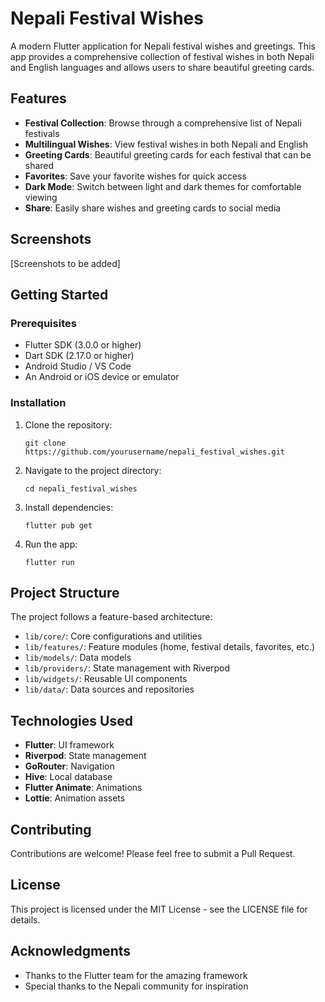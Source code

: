 # Nepali Festival Wishes

A modern Flutter application for Nepali festival wishes and greetings. This app provides a comprehensive collection of festival wishes in both Nepali and English languages and allows users to share beautiful greeting cards.

## Features

- **Festival Collection**: Browse through a comprehensive list of Nepali festivals
- **Multilingual Wishes**: View festival wishes in both Nepali and English
- **Greeting Cards**: Beautiful greeting cards for each festival that can be shared
- **Favorites**: Save your favorite wishes for quick access
- **Dark Mode**: Switch between light and dark themes for comfortable viewing
- **Share**: Easily share wishes and greeting cards to social media

## Screenshots

[Screenshots to be added]

## Getting Started

### Prerequisites

- Flutter SDK (3.0.0 or higher)
- Dart SDK (2.17.0 or higher)
- Android Studio / VS Code
- An Android or iOS device or emulator

### Installation

1. Clone the repository:
   ```
   git clone https://github.com/yourusername/nepali_festival_wishes.git
   ```

2. Navigate to the project directory:
   ```
   cd nepali_festival_wishes
   ```

3. Install dependencies:
   ```
   flutter pub get
   ```

4. Run the app:
   ```
   flutter run
   ```

## Project Structure

The project follows a feature-based architecture:

- `lib/core/`: Core configurations and utilities
- `lib/features/`: Feature modules (home, festival details, favorites, etc.)
- `lib/models/`: Data models
- `lib/providers/`: State management with Riverpod
- `lib/widgets/`: Reusable UI components
- `lib/data/`: Data sources and repositories

## Technologies Used

- **Flutter**: UI framework
- **Riverpod**: State management
- **GoRouter**: Navigation
- **Hive**: Local database
- **Flutter Animate**: Animations
- **Lottie**: Animation assets

## Contributing

Contributions are welcome! Please feel free to submit a Pull Request.

## License

This project is licensed under the MIT License - see the LICENSE file for details.

## Acknowledgments

- Thanks to the Flutter team for the amazing framework
- Special thanks to the Nepali community for inspiration
